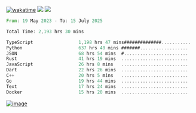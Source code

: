 [![wakatime](https://wakatime.com/badge/user/00eead22-fb14-4dd0-ab8a-3625cafbd50d.svg)](https://wakatime.com/@00eead22-fb14-4dd0-ab8a-3625cafbd50d)
![](https://komarev.com/ghpvc/?username=flatypus)
![](https://pixel.flatypus.me/flatypus?type=tracker)
<!--START_SECTION:waka-->

```rust
From: 19 May 2023 - To: 15 July 2025

Total Time: 2,193 hrs 30 mins

TypeScript                 1,198 hrs 47 mins##############...........   54.33 %
Python                     637 hrs 40 mins #######..................   28.90 %
JSON                       68 hrs 54 mins  #........................   03.12 %
Rust                       41 hrs 19 mins  .........................   01.87 %
JavaScript                 26 hrs 8 mins   .........................   01.18 %
Dart                       22 hrs 26 mins  .........................   01.02 %
C++                        20 hrs 5 mins   .........................   00.91 %
Go                         19 hrs 44 mins  .........................   00.89 %
Text                       17 hrs 24 mins  .........................   00.79 %
Docker                     15 hrs 20 mins  .........................   00.69 %
```

<!--END_SECTION:waka-->
[<img alt="image" src="https://github.com/flatypus/flatypus/assets/68029599/0a302dc1-501c-43a0-ae8d-37ec4817f3bd">](https://flatypus.me)

